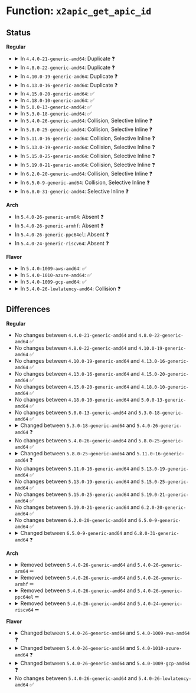 # Function: <code>x2apic_get_apic_id</code>

## Status
<b>Regular</b>
<ul>
<li>
<details>
<summary>In <code>4.4.0-21-generic-amd64</code>: Duplicate ❓</summary>

```c
unsigned int x2apic_get_apic_id(long unsigned int id)
```

```json
{
  "name": "x2apic_get_apic_id",
  "collision_type": "Static Duplication",
  "inline_type": "No",
  "funcs": [
    {
      "addr": 18446744071579211328,
      "name": "x2apic_get_apic_id",
      "external": false,
      "loc": "arch/x86/include/asm/x2apic.h:29",
      "file": "arch/x86/kernel/apic/x2apic_phys.c",
      "inline": "seen, unknown",
      "caller_inline": [],
      "caller_func": []
    },
    {
      "addr": 18446744071579212480,
      "name": "x2apic_get_apic_id",
      "external": false,
      "loc": "arch/x86/include/asm/x2apic.h:29",
      "file": "arch/x86/kernel/apic/x2apic_cluster.c",
      "inline": "seen, unknown",
      "caller_inline": [],
      "caller_func": []
    }
  ],
  "symbols": [
    {
      "addr": 18446744071579211328,
      "name": "x2apic_get_apic_id",
      "section": ".text",
      "bind": "STB_LOCAL",
      "size": 13
    },
    {
      "addr": 18446744071579212480,
      "name": "x2apic_get_apic_id",
      "section": ".text",
      "bind": "STB_LOCAL",
      "size": 13
    }
  ]
}
```
</details>
</li>
<li>
<details>
<summary>In <code>4.8.0-22-generic-amd64</code>: Duplicate ❓</summary>

```c
unsigned int x2apic_get_apic_id(long unsigned int id)
```

```json
{
  "name": "x2apic_get_apic_id",
  "collision_type": "Static Duplication",
  "inline_type": "No",
  "funcs": [
    {
      "addr": 18446744071579211920,
      "name": "x2apic_get_apic_id",
      "external": false,
      "loc": "arch/x86/include/asm/x2apic.h:29",
      "file": "arch/x86/kernel/apic/x2apic_phys.c",
      "inline": "seen, unknown",
      "caller_inline": [],
      "caller_func": []
    },
    {
      "addr": 18446744071579213152,
      "name": "x2apic_get_apic_id",
      "external": false,
      "loc": "arch/x86/include/asm/x2apic.h:29",
      "file": "arch/x86/kernel/apic/x2apic_cluster.c",
      "inline": "seen, unknown",
      "caller_inline": [],
      "caller_func": []
    }
  ],
  "symbols": [
    {
      "addr": 18446744071579211920,
      "name": "x2apic_get_apic_id",
      "section": ".text",
      "bind": "STB_LOCAL",
      "size": 13
    },
    {
      "addr": 18446744071579213152,
      "name": "x2apic_get_apic_id",
      "section": ".text",
      "bind": "STB_LOCAL",
      "size": 13
    }
  ]
}
```
</details>
</li>
<li>
<details>
<summary>In <code>4.10.0-19-generic-amd64</code>: Duplicate ❓</summary>

```c
unsigned int x2apic_get_apic_id(long unsigned int id)
```

```json
{
  "name": "x2apic_get_apic_id",
  "collision_type": "Static Duplication",
  "inline_type": "No",
  "funcs": [
    {
      "addr": 18446744071579223616,
      "name": "x2apic_get_apic_id",
      "external": false,
      "loc": "arch/x86/include/asm/x2apic.h:29",
      "file": "arch/x86/kernel/apic/x2apic_phys.c",
      "inline": "seen, unknown",
      "caller_inline": [],
      "caller_func": []
    },
    {
      "addr": 18446744071579224864,
      "name": "x2apic_get_apic_id",
      "external": false,
      "loc": "arch/x86/include/asm/x2apic.h:29",
      "file": "arch/x86/kernel/apic/x2apic_cluster.c",
      "inline": "seen, unknown",
      "caller_inline": [],
      "caller_func": []
    }
  ],
  "symbols": [
    {
      "addr": 18446744071579223616,
      "name": "x2apic_get_apic_id",
      "section": ".text",
      "bind": "STB_LOCAL",
      "size": 13
    },
    {
      "addr": 18446744071579224864,
      "name": "x2apic_get_apic_id",
      "section": ".text",
      "bind": "STB_LOCAL",
      "size": 13
    }
  ]
}
```
</details>
</li>
<li>
<details>
<summary>In <code>4.13.0-16-generic-amd64</code>: Duplicate ❓</summary>

```c
unsigned int x2apic_get_apic_id(long unsigned int id)
```

```json
{
  "name": "x2apic_get_apic_id",
  "collision_type": "Static Duplication",
  "inline_type": "No",
  "funcs": [
    {
      "addr": 18446744071579221360,
      "name": "x2apic_get_apic_id",
      "external": false,
      "loc": "arch/x86/include/asm/x2apic.h:29",
      "file": "arch/x86/kernel/apic/x2apic_phys.c",
      "inline": "seen, unknown",
      "caller_inline": [],
      "caller_func": []
    },
    {
      "addr": 18446744071579222624,
      "name": "x2apic_get_apic_id",
      "external": false,
      "loc": "arch/x86/include/asm/x2apic.h:29",
      "file": "arch/x86/kernel/apic/x2apic_cluster.c",
      "inline": "seen, unknown",
      "caller_inline": [],
      "caller_func": []
    }
  ],
  "symbols": [
    {
      "addr": 18446744071579221360,
      "name": "x2apic_get_apic_id",
      "section": ".text",
      "bind": "STB_LOCAL",
      "size": 13
    },
    {
      "addr": 18446744071579222624,
      "name": "x2apic_get_apic_id",
      "section": ".text",
      "bind": "STB_LOCAL",
      "size": 13
    }
  ]
}
```
</details>
</li>
<li>
<details>
<summary>In <code>4.15.0-20-generic-amd64</code>: ✅</summary>

```c
unsigned int x2apic_get_apic_id(long unsigned int id)
```

```json
{
  "name": "x2apic_get_apic_id",
  "collision_type": "Unique Global",
  "inline_type": "No",
  "funcs": [
    {
      "addr": 18446744071579237888,
      "name": "x2apic_get_apic_id",
      "external": true,
      "loc": "arch/x86/kernel/apic/x2apic_phys.c:120",
      "file": "arch/x86/kernel/apic/x2apic_phys.c",
      "inline": "seen, unknown",
      "caller_inline": [],
      "caller_func": []
    }
  ],
  "symbols": [
    {
      "addr": 18446744071579237888,
      "name": "x2apic_get_apic_id",
      "section": ".text",
      "bind": "STB_GLOBAL",
      "size": 13
    }
  ]
}
```
</details>
</li>
<li>
<details>
<summary>In <code>4.18.0-10-generic-amd64</code>: ✅</summary>

```c
unsigned int x2apic_get_apic_id(long unsigned int id)
```

```json
{
  "name": "x2apic_get_apic_id",
  "collision_type": "Unique Global",
  "inline_type": "No",
  "funcs": [
    {
      "addr": 18446744071579250416,
      "name": "x2apic_get_apic_id",
      "external": true,
      "loc": "arch/x86/kernel/apic/x2apic_phys.c:120",
      "file": "arch/x86/kernel/apic/x2apic_phys.c",
      "inline": "seen, unknown",
      "caller_inline": [],
      "caller_func": []
    }
  ],
  "symbols": [
    {
      "addr": 18446744071579250416,
      "name": "x2apic_get_apic_id",
      "section": ".text",
      "bind": "STB_GLOBAL",
      "size": 13
    }
  ]
}
```
</details>
</li>
<li>
<details>
<summary>In <code>5.0.0-13-generic-amd64</code>: ✅</summary>

```c
unsigned int x2apic_get_apic_id(long unsigned int id)
```

```json
{
  "name": "x2apic_get_apic_id",
  "collision_type": "Unique Global",
  "inline_type": "No",
  "funcs": [
    {
      "addr": 18446744071579274224,
      "name": "x2apic_get_apic_id",
      "external": true,
      "loc": "arch/x86/kernel/apic/x2apic_phys.c:120",
      "file": "arch/x86/kernel/apic/x2apic_phys.c",
      "inline": "seen, unknown",
      "caller_inline": [],
      "caller_func": []
    }
  ],
  "symbols": [
    {
      "addr": 18446744071579274224,
      "name": "x2apic_get_apic_id",
      "section": ".text",
      "bind": "STB_GLOBAL",
      "size": 13
    }
  ]
}
```
</details>
</li>
<li>
<details>
<summary>In <code>5.3.0-18-generic-amd64</code>: ✅</summary>

```c
unsigned int x2apic_get_apic_id(long unsigned int id)
```

```json
{
  "name": "x2apic_get_apic_id",
  "collision_type": "Unique Global",
  "inline_type": "No",
  "funcs": [
    {
      "addr": 18446744071579288576,
      "name": "x2apic_get_apic_id",
      "external": true,
      "loc": "arch/x86/kernel/apic/x2apic_phys.c:120",
      "file": "arch/x86/kernel/apic/x2apic_phys.c",
      "inline": "seen, unknown",
      "caller_inline": [],
      "caller_func": []
    }
  ],
  "symbols": [
    {
      "addr": 18446744071579288576,
      "name": "x2apic_get_apic_id",
      "section": ".text",
      "bind": "STB_GLOBAL",
      "size": 14
    }
  ]
}
```
</details>
</li>
<li>
<details>
<summary>In <code>5.4.0-26-generic-amd64</code>: Collision, Selective Inline ❓</summary>

```c
unsigned int x2apic_get_apic_id(long unsigned int x)
```

```json
{
  "name": "x2apic_get_apic_id",
  "collision_type": "Static-Global Collision",
  "inline_type": "Selective",
  "funcs": [
    {
      "addr": 18446744071579292337,
      "name": "x2apic_get_apic_id",
      "external": false,
      "loc": "arch/x86/kernel/apic/x2apic_uv_x.c:606",
      "file": "arch/x86/kernel/apic/x2apic_uv_x.c",
      "inline": "not declared, inlined",
      "caller_inline": [
        "arch/x86/kernel/apic/x2apic_uv_x.c:uv_phys_pkg_id"
      ],
      "caller_func": []
    },
    {
      "addr": 18446744071579294464,
      "name": "x2apic_get_apic_id",
      "external": true,
      "loc": "arch/x86/kernel/apic/x2apic_phys.c:123",
      "file": "arch/x86/kernel/apic/x2apic_phys.c",
      "inline": "seen, unknown",
      "caller_inline": [],
      "caller_func": []
    }
  ],
  "symbols": [
    {
      "addr": 18446744071579292256,
      "name": "x2apic_get_apic_id",
      "section": ".text",
      "bind": "STB_LOCAL",
      "size": 20
    },
    {
      "addr": 18446744071579294464,
      "name": "x2apic_get_apic_id",
      "section": ".text",
      "bind": "STB_GLOBAL",
      "size": 14
    }
  ]
}
```
</details>
</li>
<li>
<details>
<summary>In <code>5.8.0-25-generic-amd64</code>: Collision, Selective Inline ❓</summary>

```c
unsigned int x2apic_get_apic_id(long unsigned int x)
```

```json
{
  "name": "x2apic_get_apic_id",
  "collision_type": "Static-Global Collision",
  "inline_type": "Selective",
  "funcs": [
    {
      "addr": 18446744071579321393,
      "name": "x2apic_get_apic_id",
      "external": false,
      "loc": "arch/x86/kernel/apic/x2apic_uv_x.c:640",
      "file": "arch/x86/kernel/apic/x2apic_uv_x.c",
      "inline": "not declared, inlined",
      "caller_inline": [
        "arch/x86/kernel/apic/x2apic_uv_x.c:uv_phys_pkg_id"
      ],
      "caller_func": []
    },
    {
      "addr": 18446744071579324352,
      "name": "x2apic_get_apic_id",
      "external": true,
      "loc": "arch/x86/kernel/apic/x2apic_phys.c:123",
      "file": "arch/x86/kernel/apic/x2apic_phys.c",
      "inline": "seen, unknown",
      "caller_inline": [],
      "caller_func": []
    }
  ],
  "symbols": [
    {
      "addr": 18446744071579321312,
      "name": "x2apic_get_apic_id",
      "section": ".text",
      "bind": "STB_LOCAL",
      "size": 20
    },
    {
      "addr": 18446744071579324352,
      "name": "x2apic_get_apic_id",
      "section": ".text",
      "bind": "STB_GLOBAL",
      "size": 14
    }
  ]
}
```
</details>
</li>
<li>
<details>
<summary>In <code>5.11.0-16-generic-amd64</code>: Collision, Selective Inline ❓</summary>

```c
unsigned int x2apic_get_apic_id(long unsigned int id)
```

```json
{
  "name": "x2apic_get_apic_id",
  "collision_type": "Static-Global Collision",
  "inline_type": "Selective",
  "funcs": [
    {
      "addr": 18446744071579324272,
      "name": "x2apic_get_apic_id",
      "external": false,
      "loc": "arch/x86/kernel/apic/x2apic_uv_x.c:797",
      "file": "arch/x86/kernel/apic/x2apic_uv_x.c",
      "inline": "not declared, inlined",
      "caller_inline": [],
      "caller_func": []
    },
    {
      "addr": 18446744071579325936,
      "name": "x2apic_get_apic_id",
      "external": true,
      "loc": "arch/x86/kernel/apic/x2apic_phys.c:135",
      "file": "arch/x86/kernel/apic/x2apic_phys.c",
      "inline": "seen, unknown",
      "caller_inline": [],
      "caller_func": []
    }
  ],
  "symbols": [
    {
      "addr": 18446744071579324272,
      "name": "x2apic_get_apic_id",
      "section": ".text",
      "bind": "STB_LOCAL",
      "size": 14
    },
    {
      "addr": 18446744071579325936,
      "name": "x2apic_get_apic_id",
      "section": ".text",
      "bind": "STB_GLOBAL",
      "size": 14
    }
  ]
}
```
</details>
</li>
<li>
<details>
<summary>In <code>5.13.0-19-generic-amd64</code>: Collision, Selective Inline ❓</summary>

```c
unsigned int x2apic_get_apic_id(long unsigned int id)
```

```json
{
  "name": "x2apic_get_apic_id",
  "collision_type": "Static-Global Collision",
  "inline_type": "Selective",
  "funcs": [
    {
      "addr": 18446744071579326992,
      "name": "x2apic_get_apic_id",
      "external": false,
      "loc": "arch/x86/kernel/apic/x2apic_uv_x.c:793",
      "file": "arch/x86/kernel/apic/x2apic_uv_x.c",
      "inline": "not declared, inlined",
      "caller_inline": [],
      "caller_func": []
    },
    {
      "addr": 18446744071579328656,
      "name": "x2apic_get_apic_id",
      "external": true,
      "loc": "arch/x86/kernel/apic/x2apic_phys.c:135",
      "file": "arch/x86/kernel/apic/x2apic_phys.c",
      "inline": "seen, unknown",
      "caller_inline": [],
      "caller_func": []
    }
  ],
  "symbols": [
    {
      "addr": 18446744071579326992,
      "name": "x2apic_get_apic_id",
      "section": ".text",
      "bind": "STB_LOCAL",
      "size": 13
    },
    {
      "addr": 18446744071579328656,
      "name": "x2apic_get_apic_id",
      "section": ".text",
      "bind": "STB_GLOBAL",
      "size": 13
    }
  ]
}
```
</details>
</li>
<li>
<details>
<summary>In <code>5.15.0-25-generic-amd64</code>: Collision, Selective Inline ❓</summary>

```c
unsigned int x2apic_get_apic_id(long unsigned int id)
```

```json
{
  "name": "x2apic_get_apic_id",
  "collision_type": "Static-Global Collision",
  "inline_type": "Selective",
  "funcs": [
    {
      "addr": 18446744071579381472,
      "name": "x2apic_get_apic_id",
      "external": false,
      "loc": "arch/x86/kernel/apic/x2apic_uv_x.c:793",
      "file": "arch/x86/kernel/apic/x2apic_uv_x.c",
      "inline": "not declared, inlined",
      "caller_inline": [],
      "caller_func": []
    },
    {
      "addr": 18446744071579383440,
      "name": "x2apic_get_apic_id",
      "external": true,
      "loc": "arch/x86/kernel/apic/x2apic_phys.c:135",
      "file": "arch/x86/kernel/apic/x2apic_phys.c",
      "inline": "seen, unknown",
      "caller_inline": [],
      "caller_func": []
    }
  ],
  "symbols": [
    {
      "addr": 18446744071579381472,
      "name": "x2apic_get_apic_id",
      "section": ".text",
      "bind": "STB_LOCAL",
      "size": 13
    },
    {
      "addr": 18446744071579383440,
      "name": "x2apic_get_apic_id",
      "section": ".text",
      "bind": "STB_GLOBAL",
      "size": 13
    }
  ]
}
```
</details>
</li>
<li>
<details>
<summary>In <code>5.19.0-21-generic-amd64</code>: Collision, Selective Inline ❓</summary>

```c
unsigned int x2apic_get_apic_id(long unsigned int id)
```

```json
{
  "name": "x2apic_get_apic_id",
  "collision_type": "Static-Global Collision",
  "inline_type": "Selective",
  "funcs": [
    {
      "addr": 18446744071579446416,
      "name": "x2apic_get_apic_id",
      "external": false,
      "loc": "arch/x86/kernel/apic/x2apic_uv_x.c:799",
      "file": "arch/x86/kernel/apic/x2apic_uv_x.c",
      "inline": "not declared, inlined",
      "caller_inline": [],
      "caller_func": []
    },
    {
      "addr": 18446744071579448736,
      "name": "x2apic_get_apic_id",
      "external": true,
      "loc": "arch/x86/kernel/apic/x2apic_phys.c:135",
      "file": "arch/x86/kernel/apic/x2apic_phys.c",
      "inline": "seen, unknown",
      "caller_inline": [],
      "caller_func": []
    }
  ],
  "symbols": [
    {
      "addr": 18446744071579446416,
      "name": "x2apic_get_apic_id",
      "section": ".text",
      "bind": "STB_LOCAL",
      "size": 19
    },
    {
      "addr": 18446744071579448736,
      "name": "x2apic_get_apic_id",
      "section": ".text",
      "bind": "STB_GLOBAL",
      "size": 19
    }
  ]
}
```
</details>
</li>
<li>
<details>
<summary>In <code>6.2.0-20-generic-amd64</code>: Collision, Selective Inline ❓</summary>

```c
unsigned int x2apic_get_apic_id(long unsigned int id)
```

```json
{
  "name": "x2apic_get_apic_id",
  "collision_type": "Static-Global Collision",
  "inline_type": "Selective",
  "funcs": [
    {
      "addr": 18446744071579533008,
      "name": "x2apic_get_apic_id",
      "external": false,
      "loc": "arch/x86/kernel/apic/x2apic_uv_x.c:799",
      "file": "arch/x86/kernel/apic/x2apic_uv_x.c",
      "inline": "not declared, inlined",
      "caller_inline": [],
      "caller_func": []
    },
    {
      "addr": 18446744071579536240,
      "name": "x2apic_get_apic_id",
      "external": true,
      "loc": "arch/x86/kernel/apic/x2apic_phys.c:135",
      "file": "arch/x86/kernel/apic/x2apic_phys.c",
      "inline": "seen, unknown",
      "caller_inline": [],
      "caller_func": []
    }
  ],
  "symbols": [
    {
      "addr": 18446744071579533008,
      "name": "x2apic_get_apic_id",
      "section": ".text",
      "bind": "STB_LOCAL",
      "size": 19
    },
    {
      "addr": 18446744071579536240,
      "name": "x2apic_get_apic_id",
      "section": ".text",
      "bind": "STB_GLOBAL",
      "size": 19
    }
  ]
}
```
</details>
</li>
<li>
<details>
<summary>In <code>6.5.0-9-generic-amd64</code>: Collision, Selective Inline ❓</summary>

```c
unsigned int x2apic_get_apic_id(long unsigned int id)
```

```json
{
  "name": "x2apic_get_apic_id",
  "collision_type": "Static-Global Collision",
  "inline_type": "Selective",
  "funcs": [
    {
      "addr": 18446744071579545920,
      "name": "x2apic_get_apic_id",
      "external": false,
      "loc": "arch/x86/kernel/apic/x2apic_uv_x.c:800",
      "file": "arch/x86/kernel/apic/x2apic_uv_x.c",
      "inline": "not declared, inlined",
      "caller_inline": [],
      "caller_func": []
    },
    {
      "addr": 18446744071579549088,
      "name": "x2apic_get_apic_id",
      "external": true,
      "loc": "arch/x86/kernel/apic/x2apic_phys.c:138",
      "file": "arch/x86/kernel/apic/x2apic_phys.c",
      "inline": "seen, unknown",
      "caller_inline": [],
      "caller_func": []
    }
  ],
  "symbols": [
    {
      "addr": 18446744071579545920,
      "name": "x2apic_get_apic_id",
      "section": ".text",
      "bind": "STB_LOCAL",
      "size": 19
    },
    {
      "addr": 18446744071579549088,
      "name": "x2apic_get_apic_id",
      "section": ".text",
      "bind": "STB_GLOBAL",
      "size": 19
    }
  ]
}
```
</details>
</li>
<li>
<details>
<summary>In <code>6.8.0-31-generic-amd64</code>: Selective Inline ❓</summary>

```c
u32 x2apic_get_apic_id(u32 id)
```

```json
{
  "name": "x2apic_get_apic_id",
  "collision_type": "Unique Global",
  "inline_type": "Selective",
  "funcs": [
    {
      "addr": 18446744071579577152,
      "name": "x2apic_get_apic_id",
      "external": true,
      "loc": "arch/x86/kernel/apic/x2apic_phys.c:127",
      "file": "arch/x86/kernel/apic/x2apic_phys.c",
      "inline": "not declared, inlined",
      "caller_inline": [],
      "caller_func": [
        "arch/x86/kernel/apic/x2apic_uv_x.c:uv_phys_pkg_id"
      ]
    }
  ],
  "symbols": [
    {
      "addr": 18446744071579577152,
      "name": "x2apic_get_apic_id",
      "section": ".text",
      "bind": "STB_GLOBAL",
      "size": 19
    }
  ]
}
```
</details>
</li>
</ul>
<b>Arch</b>
<ul>
<li>
In <code>5.4.0-26-generic-arm64</code>: Absent ❓
</li>
<li>
In <code>5.4.0-26-generic-armhf</code>: Absent ❓
</li>
<li>
In <code>5.4.0-26-generic-ppc64el</code>: Absent ❓
</li>
<li>
In <code>5.4.0-24-generic-riscv64</code>: Absent ❓
</li>
</ul>
<b>Flavor</b>
<ul>
<li>
<details>
<summary>In <code>5.4.0-1009-aws-amd64</code>: ✅</summary>

```c
unsigned int x2apic_get_apic_id(long unsigned int id)
```

```json
{
  "name": "x2apic_get_apic_id",
  "collision_type": "Unique Global",
  "inline_type": "No",
  "funcs": [
    {
      "addr": 18446744071579290272,
      "name": "x2apic_get_apic_id",
      "external": true,
      "loc": "arch/x86/kernel/apic/x2apic_phys.c:123",
      "file": "arch/x86/kernel/apic/x2apic_phys.c",
      "inline": "seen, unknown",
      "caller_inline": [],
      "caller_func": []
    }
  ],
  "symbols": [
    {
      "addr": 18446744071579290272,
      "name": "x2apic_get_apic_id",
      "section": ".text",
      "bind": "STB_GLOBAL",
      "size": 14
    }
  ]
}
```
</details>
</li>
<li>
<details>
<summary>In <code>5.4.0-1010-azure-amd64</code>: ✅</summary>

```c
unsigned int x2apic_get_apic_id(long unsigned int id)
```

```json
{
  "name": "x2apic_get_apic_id",
  "collision_type": "Unique Global",
  "inline_type": "No",
  "funcs": [
    {
      "addr": 18446744071579225520,
      "name": "x2apic_get_apic_id",
      "external": true,
      "loc": "arch/x86/kernel/apic/x2apic_phys.c:123",
      "file": "arch/x86/kernel/apic/x2apic_phys.c",
      "inline": "seen, unknown",
      "caller_inline": [],
      "caller_func": []
    }
  ],
  "symbols": [
    {
      "addr": 18446744071579225520,
      "name": "x2apic_get_apic_id",
      "section": ".text",
      "bind": "STB_GLOBAL",
      "size": 14
    }
  ]
}
```
</details>
</li>
<li>
<details>
<summary>In <code>5.4.0-1009-gcp-amd64</code>: ✅</summary>

```c
unsigned int x2apic_get_apic_id(long unsigned int id)
```

```json
{
  "name": "x2apic_get_apic_id",
  "collision_type": "Unique Global",
  "inline_type": "No",
  "funcs": [
    {
      "addr": 18446744071579291472,
      "name": "x2apic_get_apic_id",
      "external": true,
      "loc": "arch/x86/kernel/apic/x2apic_phys.c:123",
      "file": "arch/x86/kernel/apic/x2apic_phys.c",
      "inline": "seen, unknown",
      "caller_inline": [],
      "caller_func": []
    }
  ],
  "symbols": [
    {
      "addr": 18446744071579291472,
      "name": "x2apic_get_apic_id",
      "section": ".text",
      "bind": "STB_GLOBAL",
      "size": 14
    }
  ]
}
```
</details>
</li>
<li>
<details>
<summary>In <code>5.4.0-26-lowlatency-amd64</code>: Collision ❓</summary>

```c
unsigned int x2apic_get_apic_id(long unsigned int x)
```

```json
{
  "name": "x2apic_get_apic_id",
  "collision_type": "Static-Global Collision",
  "inline_type": "No",
  "funcs": [
    {
      "addr": 18446744071579298176,
      "name": "x2apic_get_apic_id",
      "external": false,
      "loc": "arch/x86/kernel/apic/x2apic_uv_x.c:606",
      "file": "arch/x86/kernel/apic/x2apic_uv_x.c",
      "inline": "seen, unknown",
      "caller_inline": [],
      "caller_func": [
        "arch/x86/kernel/apic/x2apic_uv_x.c:uv_phys_pkg_id"
      ]
    },
    {
      "addr": 18446744071579300304,
      "name": "x2apic_get_apic_id",
      "external": true,
      "loc": "arch/x86/kernel/apic/x2apic_phys.c:123",
      "file": "arch/x86/kernel/apic/x2apic_phys.c",
      "inline": "seen, unknown",
      "caller_inline": [],
      "caller_func": []
    }
  ],
  "symbols": [
    {
      "addr": 18446744071579298176,
      "name": "x2apic_get_apic_id",
      "section": ".text",
      "bind": "STB_LOCAL",
      "size": 59
    },
    {
      "addr": 18446744071579300304,
      "name": "x2apic_get_apic_id",
      "section": ".text",
      "bind": "STB_GLOBAL",
      "size": 14
    }
  ]
}
```
</details>
</li>
</ul>

## Differences
<b>Regular</b>
<ul>
<li>
No changes between <code>4.4.0-21-generic-amd64</code> and <code>4.8.0-22-generic-amd64</code> ✅
</li>
<li>
No changes between <code>4.8.0-22-generic-amd64</code> and <code>4.10.0-19-generic-amd64</code> ✅
</li>
<li>
No changes between <code>4.10.0-19-generic-amd64</code> and <code>4.13.0-16-generic-amd64</code> ✅
</li>
<li>
No changes between <code>4.13.0-16-generic-amd64</code> and <code>4.15.0-20-generic-amd64</code> ✅
</li>
<li>
No changes between <code>4.15.0-20-generic-amd64</code> and <code>4.18.0-10-generic-amd64</code> ✅
</li>
<li>
No changes between <code>4.18.0-10-generic-amd64</code> and <code>5.0.0-13-generic-amd64</code> ✅
</li>
<li>
No changes between <code>5.0.0-13-generic-amd64</code> and <code>5.3.0-18-generic-amd64</code> ✅
</li>
<li>
<details>
<summary>Changed between <code>5.3.0-18-generic-amd64</code> and <code>5.4.0-26-generic-amd64</code> ❓</summary>
<ul>
<li>
<b>Param added. </b>
<code>long unsigned int x</code>
</li>
<li>
<b>Param removed. </b>
<code>long unsigned int id</code>
</li>
</ul>
</details>
</li>
<li>
No changes between <code>5.4.0-26-generic-amd64</code> and <code>5.8.0-25-generic-amd64</code> ✅
</li>
<li>
<details>
<summary>Changed between <code>5.8.0-25-generic-amd64</code> and <code>5.11.0-16-generic-amd64</code> ❓</summary>
<ul>
<li>
<b>Param added. </b>
<code>long unsigned int id</code>
</li>
<li>
<b>Param removed. </b>
<code>long unsigned int x</code>
</li>
</ul>
</details>
</li>
<li>
No changes between <code>5.11.0-16-generic-amd64</code> and <code>5.13.0-19-generic-amd64</code> ✅
</li>
<li>
No changes between <code>5.13.0-19-generic-amd64</code> and <code>5.15.0-25-generic-amd64</code> ✅
</li>
<li>
No changes between <code>5.15.0-25-generic-amd64</code> and <code>5.19.0-21-generic-amd64</code> ✅
</li>
<li>
No changes between <code>5.19.0-21-generic-amd64</code> and <code>6.2.0-20-generic-amd64</code> ✅
</li>
<li>
No changes between <code>6.2.0-20-generic-amd64</code> and <code>6.5.0-9-generic-amd64</code> ✅
</li>
<li>
<details>
<summary>Changed between <code>6.5.0-9-generic-amd64</code> and <code>6.8.0-31-generic-amd64</code> ❓</summary>
<ul>
<li>
<b>Param type changed. </b>
<code>long unsigned int id</code> ➡️ <code>u32 id</code>
</li>
<li>
<b>Return type changed. </b>
<code>unsigned int</code> ➡️ <code>u32</code>
</li>
</ul>
</details>
</li>
</ul>
<b>Arch</b>
<ul>
<li>
<details>
<summary>Removed between <code>5.4.0-26-generic-amd64</code> and <code>5.4.0-26-generic-arm64</code> ➖</summary>

```c
unsigned int x2apic_get_apic_id(long unsigned int x)
```
</details>
</li>
<li>
<details>
<summary>Removed between <code>5.4.0-26-generic-amd64</code> and <code>5.4.0-26-generic-armhf</code> ➖</summary>

```c
unsigned int x2apic_get_apic_id(long unsigned int x)
```
</details>
</li>
<li>
<details>
<summary>Removed between <code>5.4.0-26-generic-amd64</code> and <code>5.4.0-26-generic-ppc64el</code> ➖</summary>

```c
unsigned int x2apic_get_apic_id(long unsigned int x)
```
</details>
</li>
<li>
<details>
<summary>Removed between <code>5.4.0-26-generic-amd64</code> and <code>5.4.0-24-generic-riscv64</code> ➖</summary>

```c
unsigned int x2apic_get_apic_id(long unsigned int x)
```
</details>
</li>
</ul>
<b>Flavor</b>
<ul>
<li>
<details>
<summary>Changed between <code>5.4.0-26-generic-amd64</code> and <code>5.4.0-1009-aws-amd64</code> ❓</summary>
<ul>
<li>
<b>Param added. </b>
<code>long unsigned int id</code>
</li>
<li>
<b>Param removed. </b>
<code>long unsigned int x</code>
</li>
</ul>
</details>
</li>
<li>
<details>
<summary>Changed between <code>5.4.0-26-generic-amd64</code> and <code>5.4.0-1010-azure-amd64</code> ❓</summary>
<ul>
<li>
<b>Param added. </b>
<code>long unsigned int id</code>
</li>
<li>
<b>Param removed. </b>
<code>long unsigned int x</code>
</li>
</ul>
</details>
</li>
<li>
<details>
<summary>Changed between <code>5.4.0-26-generic-amd64</code> and <code>5.4.0-1009-gcp-amd64</code> ❓</summary>
<ul>
<li>
<b>Param added. </b>
<code>long unsigned int id</code>
</li>
<li>
<b>Param removed. </b>
<code>long unsigned int x</code>
</li>
</ul>
</details>
</li>
<li>
No changes between <code>5.4.0-26-generic-amd64</code> and <code>5.4.0-26-lowlatency-amd64</code> ✅
</li>
</ul>
